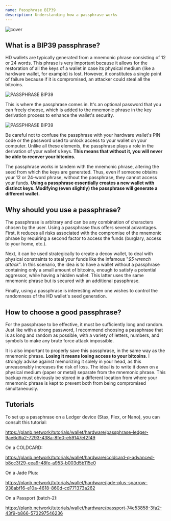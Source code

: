 ```yaml
---
name: Passphrase BIP39
description: Understanding how a passphrase works
---
```

![cover](assets/cover.webp)

## What is a BIP39 passphrase?

HD wallets are typically generated from a mnemonic phrase consisting of 12 or 24 words. This phrase is very important because it allows for the restoration of all the keys of a wallet in case its physical medium (like a hardware wallet, for example) is lost. However, it constitutes a single point of failure because if it is compromised, an attacker could steal all the bitcoins.

![PASSPHRASE BIP39](assets/notext/01.webp)

This is where the passphrase comes in. It's an optional password that you can freely choose, which is added to the mnemonic phrase in the key derivation process to enhance the wallet's security.

![PASSPHRASE BIP39](assets/notext/02.webp)

Be careful not to confuse the passphrase with your hardware wallet's PIN code or the password used to unlock access to your wallet on your computer. Unlike all these elements, the passphrase plays a role in the derivation of your wallet's keys. **This means that without it, you will never be able to recover your bitcoins.**

The passphrase works in tandem with the mnemonic phrase, altering the seed from which the keys are generated. Thus, even if someone obtains your 12 or 24-word phrase, without the passphrase, they cannot access your funds. **Using a passphrase essentially creates a new wallet with distinct keys. Modifying (even slightly) the passphrase will generate a different wallet.**

## Why should you use a passphrase?

The passphrase is arbitrary and can be any combination of characters chosen by the user. Using a passphrase thus offers several advantages. First, it reduces all risks associated with the compromise of the mnemonic phrase by requiring a second factor to access the funds (burglary, access to your home, etc.).

Next, it can be used strategically to create a decoy wallet, to deal with physical constraints to steal your funds like the infamous "*$5 wrench attack*". In this scenario, the idea is to have a wallet without a passphrase containing only a small amount of bitcoins, enough to satisfy a potential aggressor, while having a hidden wallet. This latter uses the same mnemonic phrase but is secured with an additional passphrase.

Finally, using a passphrase is interesting when one wishes to control the randomness of the HD wallet's seed generation.

## How to choose a good passphrase?
For the passphrase to be effective, it must be sufficiently long and random. Just like with a strong password, I recommend choosing a passphrase that is as long and random as possible, with a variety of letters, numbers, and symbols to make any brute force attack impossible.

It is also important to properly save this passphrase, in the same way as the mnemonic phrase. **Losing it means losing access to your bitcoins**. I strongly advise against memorizing it solely in your head, as this unreasonably increases the risk of loss. The ideal is to write it down on a physical medium (paper or metal) separate from the mnemonic phrase. This backup must obviously be stored in a different location from where your mnemonic phrase is kept to prevent both from being compromised simultaneously.

## Tutorials

To set up a passphrase on a Ledger device (Stax, Flex, or Nano), you can consult this tutorial:

https://planb.network/tutorials/wallet/hardware/passphrase-ledger-9ae6d9a2-7293-438a-8fe0-e59147ef2f49

On a COLDCARD:

https://planb.network/tutorials/wallet/hardware/coldcard-q-advanced-b8cc3f29-eea9-48fe-a953-b003d5b115e0

On a Jade Plus:

https://planb.network/tutorials/wallet/hardware/jade-plus-sparrow-938abf16-e10a-4618-860d-cd771373a262

On a Passport (batch-2):

https://planb.network/tutorials/wallet/hardware/passport-74e53858-3fa2-43f9-b866-573297546236
